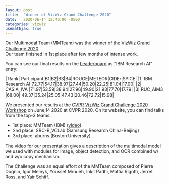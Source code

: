 ```yaml
---
layout: post
title:  "Winner of VizWiz Grand Challenge 2020"
date:   2020-06-14 12:40:00 -0500
categories: vizwiz
usemathjax: true
---
```


Our Multimodal Team (MMTeam) was the winner of the [VizWiz Grand Challenge 2020](https://vizwiz.org/).  
Our team finished in 1st place after few months of intense work.  

You can see our final results on the [Leaderboard](https://eval.ai/web/challenges/challenge-page/525/leaderboard/1467) as "IBM Research AI" entry:

| Rank| Participant|B1|B2|B3|B4|ROUGE|METEOR|CIDEr|SPICE|
|1|	IBM Research AI|72.77|54.17|38.97|27.44|50.20|22.25|81.04|17.00|
|2|	CASIA_IVA      |71.97|53.59|38.94|27.96|49.90|21.93|77.70|17.79|
|3|	RUC_AIM3       |68.00| 49.37|35.24|25.05|47.43|20.46|72.72|15.98|


We presented our results at the [CVPR VizWiz Grand Challenge 2020 Workshop](https://vizwiz.org/workshops/2020-workshop/) on June,14 2020 at CVPR 2020. On its website, you can find talks from the top-3 teams:
- 1st place: MMTeam (IBM) ([video](https://ivc.ischool.utexas.edu/~yz9244/VizWiz_workshop/videos/MMTeam-oral.mp4))
- 2nd place: SRC-B_VCLab (Samsung Research China-Beijing)
- 3rd place: aburns (Boston University)

The video for [our presentation](https://ivc.ischool.utexas.edu/~yz9244/VizWiz_workshop/videos/MMTeam-oral.mp4) gives a description of the multimodal model we used with modules for image, object detection, and OCR combined w/ and w/o copy mechanism.

The Challenge was an equal effort of the MMTeam composed of Pierre Dognin, Igor Melnyk, Youssef Mroueh, Inkit Padhi, Mattia Rigotti, Jerret Ross, and Yair Schiff.


